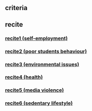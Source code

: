 ## criteria

## recite

### [recite1 (self-employment)](writing/recite1.md)
### [recite2 (poor students behaviour)](writing/recite2.md)
### [recite3 (environmental issues)](writing/recite3.md)
### [recite4 (health)](writing/recite4.md)
### [recite5 (media violence)](writing/recite5.md)
### [recite6 (sedentary lifestyle)](writing/recite6.md)